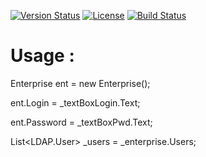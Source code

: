 [![Version Status](https://img.shields.io/nuget/v/Manager-ActiveDirectory.svg)](https://www.nuget.org/packages/Manager_ActiveDirectory/)
[![License](https://img.shields.io/github/license/brandondahler/Data.HashFunction.svg)](https://raw.githubusercontent.com/ThibaultMontaufray/Manager_ActiveDirectory/master/License) 
[![Build Status](https://travis-ci.org/ThibaultMontaufray/Manager_ActiveDirectory.svg?branch=master)](https://travis-ci.org/ThibaultMontaufray/Manager_ActiveDirectory)

# Usage :

<p>Enterprise ent = new Enterprise();</p>
<p>ent.Login = _textBoxLogin.Text;</p>
<p>ent.Password = _textBoxPwd.Text;</p>

List<LDAP.User> _users = _enterprise.Users;

